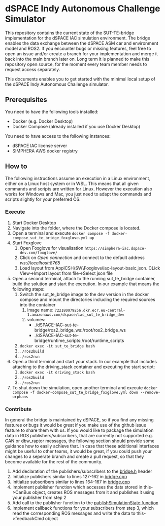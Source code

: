 # dSPACE Indy Autonomous Challenge Simulator
This repository contains the current state of the SUT-TE-bridge implementation for the dSPACE IAC simulation environment. The bridge enables the data exchange between the dSPACE ASM car and environment model and ROS2. If you encounter bugs or missing features, feel free to open an issue and/or create a branch for your implementation and merge it back into the main branch later on. Long term it is planned to make this repository open source, for the moment every team member needs to request access separately.

This documents enables you to get started with the minimal local setup of the dSPACE Indy Autonomous Challenge simulator.

## Prerequisites
You need to have the following tools installed:
- Docker (e.g. Docker Desktop)
- Docker Compose (already installed if you use Docker Desktop)

You need to have access to the following instances:
- dSPACE IAC license server
- SIMPHERA AWS docker registry

## How to
The following instructions assume an execution in a Linux environment, either on a Linux host system or in WSL. This means that all given commands and scripts are written for Linux. However the execution also works for Windows and Mac, you just need to adapt the commands and scripts slightly for your preferred OS.

### Execute
1. Start Docker Desktop
2. Navigate into the folder, where the Docker compose is located.
3. Open a terminal and execute `docker compose -f docker-compose_sut_te_bridge_foxglove.yml up`
4. Start Foxglove
    1. Open Foxglove for visualisation `https://simphera-iac.dspace-dev.com/foxglove/`
    2. Click on *Open connection* and connect to the default address *ws://localhost:8765*
    3. Load layout from ApplCSH\SW\Foxglove\iac-layout-basic.json. CLick View->Import layout from file->Select json file
5. Open a second terminal, attach to the running sut_te_bridge container, build the solution and start the execution. In our example that means the following steps:
    1. Switch the sut_te_bridge image to the dev version in the docker compose and mount the directories including the required sources into the container
        1. Image name: `722180079256.dkr.ecr.eu-central-1.amazonaws.com/dspace/iac_sut_te_bridge_dev`
        2. volumes:
            - ./dSPACE-IAC-sut-te-bridge/ros2_bridge_ws:/root/ros2_bridge_ws
            - ./dSPACE-IAC-sut-te-bridge/runtime_scripts:/root/runtime_scripts
    2. `docker exec -it sut_te_bridge bash`
    3. `./ros2build`
    4. `./ros2run`
6. Open a third terminal and start your stack. In our example that includes attaching to the driving_stack container and executing the start script:
    1. `docker exec -it driving_stack bash`
    2. `./ros2build`
    3. `./ros2run`
7. To shut down the simulation, open another terminal and execute `docker compose -f docker-compose_sut_te_bridge_foxglove.yml down --remove-orphans`

### Contribute
In general the bridge is maintained by dSPACE, so if you find any missing features or bugs it would be great if you make use of the github issue feature to share them with us.
If you would like to package the simulation data in ROS publishers/subscribers, that are currently not supported e.g. CAN or dbw_raptor messages, the following section should provide some guidance how to easily achieve that.
In case that these additional interfaces might be useful to other teams, it would be great, if you could push your changes to a seperate branch and create a pull request, so that they become available for the rest of the community.
1. Add declaration of the publishers/subscribers to the [bridge.h](ros2_bridge_ws/src/sut_te_bridge/include/bridge.h) header
2. Initialize publishers similar to lines 127-162 in [bridge.cpp](ros2_bridge_ws/src/sut_te_bridge/src/bridge.cpp#L127-L162)
3. Initialize subscribers similar to lines 164-167 in [bridge.cpp](ros2_bridge_ws/src/sut_te_bridge/src/bridge.cpp#L164-L167)
4. Implement publisher function which accesses the data stored in this->CanBus object, creates ROS messages from it and publishes it using your publisher from step 2
5. Add call to the publisher function to the [publishSimulationState function](ros2_bridge_ws/src/sut_te_bridge/src/bridge.cpp#L363-L408)
6. Implement callback functions for your subscribers from step 3, which read the corresponding ROS messages and write the data to this->feedbackCmd object
